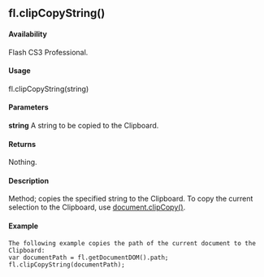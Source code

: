 ## fl.clipCopyString()

#### Availability

Flash CS3 Professional.

#### Usage

fl.clipCopyString(string)

#### Parameters

**string** A string to be copied to the Clipboard.

#### Returns

Nothing.

#### Description

Method; copies the specified string to the Clipboard.
To copy the current selection to the Clipboard, use [document.clipCopy()](#_bookmark151).

#### Example

```
The following example copies the path of the current document to the Clipboard:
var documentPath = fl.getDocumentDOM().path; fl.clipCopyString(documentPath);

```